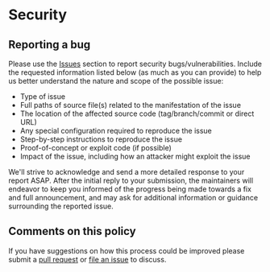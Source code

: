 # Security

## Reporting a bug

Please use the [Issues](https://github.com/aryellesiqueira/boca-ldap/issues/new) section to report security bugs/vulnerabilities. Include the requested information listed below (as much as you can provide) to help us better understand the nature and scope of the possible issue:

* Type of issue
* Full paths of source file(s) related to the manifestation of the issue
* The location of the affected source code (tag/branch/commit or direct URL)
* Any special configuration required to reproduce the issue
* Step-by-step instructions to reproduce the issue
* Proof-of-concept or exploit code (if possible)
* Impact of the issue, including how an attacker might exploit the issue

We'll strive to acknowledge and send a more detailed response to your report ASAP. After the initial reply to your submission, the maintainers will endeavor to keep you informed of the progress being made towards a fix and full announcement, and may ask for additional information or guidance surrounding the reported issue.

## Comments on this policy

If you have suggestions on how this process could be improved please submit a
[pull request](https://github.com/aryellesiqueira/boca-ldap/pulls) or
[file an issue](https://github.com/aryellesiqueira/boca-ldap/issues/new) to discuss.
